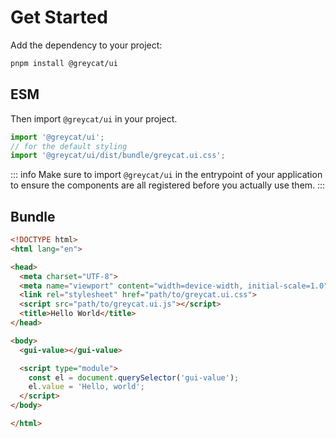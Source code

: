 # Get Started

Add the dependency to your project:
```sh
pnpm install @greycat/ui
```

## ESM

Then import `@greycat/ui` in your project.
```ts
import '@greycat/ui';
// for the default styling
import '@greycat/ui/dist/bundle/greycat.ui.css';
```

::: info
Make sure to import `@greycat/ui` in the entrypoint of your application to ensure the components are all registered before you actually use them.
:::

## Bundle

```html
<!DOCTYPE html>
<html lang="en">

<head>
  <meta charset="UTF-8">
  <meta name="viewport" content="width=device-width, initial-scale=1.0">
  <link rel="stylesheet" href="path/to/greycat.ui.css">
  <script src="path/to/greycat.ui.js"></script>
  <title>Hello World</title>
</head>

<body>
  <gui-value></gui-value>

  <script type="module">
    const el = document.querySelector('gui-value');
    el.value = 'Hello, world';
  </script>
</body>

</html>
```

